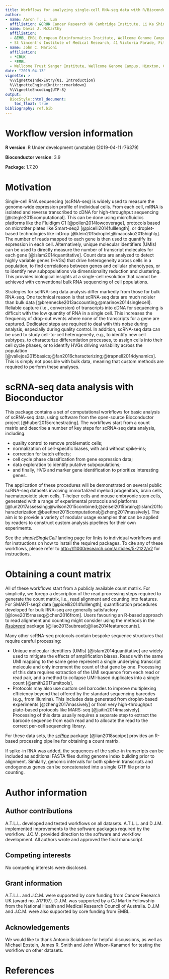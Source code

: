 ```yaml
---
title: Workflows for analyzing single-cell RNA-seq data with R/Bioconductor
author: 
- name: Aaron T. L. Lun
  affiliation: &CRUK Cancer Research UK Cambridge Institute, Li Ka Shing Centre, Robinson Way, Cambridge CB2 0RE, United Kingdom
- name: Davis J. McCarthy
  affiliation: 
  - &EMBL EMBL European Bioinformatics Institute, Wellcome Genome Campus, Hinxton, Cambridge CB10 1SD, United Kingdom
  - St Vincent's Institute of Medical Research, 41 Victoria Parade, Fitzroy, Victoria 3065, Australia
- name: John C. Marioni
  affiliation: 
  - *CRUK
  - *EMBL
  - Wellcome Trust Sanger Institute, Wellcome Genome Campus, Hinxton, Cambridge CB10 1SA, United Kingdom
date: "2019-04-13"
vignette: >
  %\VignetteIndexEntry{01. Introduction}
  %\VignetteEngine{knitr::rmarkdown}
  %\VignetteEncoding{UTF-8}    
output: 
  BiocStyle::html_document:
    toc_float: true
bibliography: ref.bib
---
```




# Workflow version information

**R version**: R Under development (unstable) (2019-04-11 r76379)

**Bioconductor version**: 3.9

**Package**: 1.7.20

# Motivation

Single-cell RNA sequencing (scRNA-seq) is widely used to measure the genome-wide expression profile of individual cells.
From each cell, mRNA is isolated and reverse transcribed to cDNA for high-throughput sequencing [@stegle2015computational].
This can be done using microfluidics platforms like the Fluidigm C1 [@pollen2014lowcoverage], protocols based on microtiter plates like Smart-seq2 [@picelli2014fulllength], or droplet-based technologies like inDrop [@klein2015droplet;@macosko2015highly].
The number of reads mapped to each gene is then used to quantify its expression in each cell.
Alternatively, unique molecular identifiers (UMIs) can be used to directly measure the number of transcript molecules for each gene [@islam2014quantitative].
Count data are analyzed to detect highly variable genes (HVGs) that drive heterogeneity across cells in a population, to find correlations between genes and cellular phenotypes, or to identify new subpopulations via dimensionality reduction and clustering. 
This provides biological insights at a single-cell resolution that cannot be achieved with conventional bulk RNA sequencing of cell populations.

Strategies for scRNA-seq data analysis differ markedly from those for bulk RNA-seq.
One technical reason is that scRNA-seq data are much noisier than bulk data [@brennecke2013accounting;@marinov2014singlecell].
Reliable capture (i.e., conversion) of transcripts into cDNA for sequencing is difficult with the low quantity of RNA in a single cell.
This increases the frequency of drop-out events where none of the transcripts for a gene are captured.
Dedicated steps are required to deal with this noise during analysis, especially during quality control.
In addition, scRNA-seq data can be used to study cell-to-cell heterogeneity, e.g., to identify new cell subtypes, to characterize differentiation processes, to assign cells into their cell cycle phases, or to identify HVGs driving variability across the population [@vallejos2015basics;@fan2016characterizing;@trapnell2014dynamics].
This is simply not possible with bulk data, meaning that custom methods are required to perform these analyses. 

# scRNA-seq data analysis with Bioconductor

This package contains a set of computational workflows for basic analysis of scRNA-seq data, using software from the open-source Bioconductor project [@huber2015orchestrating].
The workflows start from a count matrix and describe a number of key steps for scRNA-seq data analysis, including:

- quality control to remove problematic cells;
- normalization of cell-specific biases, with and without spike-ins; 
- correction for batch effects; 
- cell cycle phase classification from gene expression data; 
- data exploration to identify putative subpopulations; 
- and finally, HVG and marker gene identification to prioritize interesting genes.

The application of these procedures will be demonstrated on several public scRNA-seq datasets involving immortalized myeloid progenitors, brain cells, haematopoietic stem cells, T-helper cells and mouse embryonic stem cells, generated with a range of experimental protocols and platforms [@lun2017assessing;@wilson2015combined;@zeisel2015brain;@islam2011characterization;@buettner2015computational;@zheng2017massively].
The aim is to provide a variety of modular usage examples that can be applied by readers to construct custom analysis pipelines for their own experiments.

See the *[simpleSingleCell](https://bioconductor.org/packages/3.9/simpleSingleCell)* landing page for links to individual workflows and for instructions on how to install the required packages.
To cite any of these workflows, please refer to http://f1000research.com/articles/5-2122/v2 for instructions.

# Obtaining a count matrix

All of these workflows start from a publicly available count matrix.
For simplicity, we forego a description of the read processing steps required to generate the count matrix, i.e., read alignment and counting into features.
For SMART-seq2 data [@picelli2014fulllength], quantification procedures developed for bulk RNA-seq are generally satisfactory [@love2015rnaseq;@chen2016from].
Users favouring an R-based approach to read alignment and counting might consider using the methods in the *[Rsubread](https://bioconductor.org/packages/3.9/Rsubread)* package [@liao2013subread;@liao2014featurecounts].

Many other scRNA-seq protocols contain bespoke sequence structures that require careful processing:

- Unique molecular identifiers (UMIs) [@islam2014quantitative] are widely used to mitigate the effects of amplification biases.
Reads with the same UMI mapping to the same gene represent a single underlying transcript molecule and only increment the count of that gene by one.
Processing of this data requires extraction of the UMI sequence from each read or read pair, and a method to collapse UMI-based duplicates into a single count [@smith2017umitools].
- Protocols may also use custom cell barcodes to improve multiplexing efficiency beyond that offered by the standard sequencing barcodes (e.g., from Illumina).
This includes data generated from droplet-based experiments [@zheng2017massively] or from very high-throughput plate-based protocols like MARS-seq [@jaitin2014massively].
Processing of this data usually requires a separate step to extract the barcode sequence from each read and to allocate the read to the correct per-cell sequencing library.

For these data sets, the *[scPipe](https://bioconductor.org/packages/3.9/scPipe)* package [@lian2018scpipe] provides an R-based processing pipeline for obtaining a count matrix. 

If spike-in RNA was added, the sequences of the spike-in transcripts can be included as additional FASTA files during genome index building prior to alignment.
Similarly, genomic intervals for both spike-in transcripts and endogenous genes can be concatenated into a single GTF file prior to counting.

# Author information

## Author contributions

A.T.L.L. developed and tested workflows on all datasets.
A.T.L.L. and D.J.M. implemented improvements to the software packages required by the workflow.
J.C.M. provided direction to the software and workflow development.
All authors wrote and approved the final manuscript.

## Competing interests

No competing interests were disclosed.

## Grant information

A.T.L.L. and J.C.M. were supported by core funding from Cancer Research UK (award no. A17197).
D.J.M. was supported by a CJ Martin Fellowship from the National Health and Medical Research Council of Australia.
D.J.M and J.C.M. were also supported by core funding from EMBL.

## Acknowledgements

We would like to thank Antonio Scialdone for helpful discussions, as well as Michael Epstein, James R. Smith and John Wilson-Kanamori for testing the workflow on other datasets.

# References

